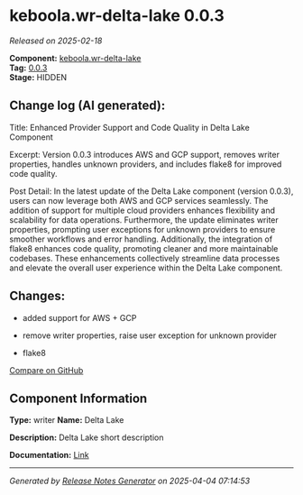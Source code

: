 #  keboola.wr-delta-lake 0.0.3

_Released on 2025-02-18_

**Component:** [keboola.wr-delta-lake](https://github.com/keboola/component-delta-lake)  
**Tag:** [0.0.3](https://github.com/keboola/component-delta-lake/releases/tag/0.0.3)  
**Stage:** HIDDEN


## Change log (AI generated):
Title: Enhanced Provider Support and Code Quality in Delta Lake Component

Excerpt: Version 0.0.3 introduces AWS and GCP support, removes writer properties, handles unknown providers, and includes flake8 for improved code quality.

Post Detail: In the latest update of the Delta Lake component (version 0.0.3), users can now leverage both AWS and GCP services seamlessly. The addition of support for multiple cloud providers enhances flexibility and scalability for data operations. Furthermore, the update eliminates writer properties, prompting user exceptions for unknown providers to ensure smoother workflows and error handling. Additionally, the integration of flake8 enhances code quality, promoting cleaner and more maintainable codebases. These enhancements collectively streamline data processes and elevate the overall user experience within the Delta Lake component.



## Changes:



- added support for AWS + GCP 




- remove writer properties, raise user exception for unknown provider 




- flake8 



[Compare on GitHub](https://github.com/keboola/component-delta-lake/compare/0.0.2...0.0.3)



## Component Information
**Type:** writer
**Name:** Delta Lake

**Description:** Delta Lake short description


**Documentation:** [Link](https://github.com/keboola/component-delta-lake.git/blob/master/README.md)



---
_Generated by [Release Notes Generator](https://github.com/keboola/release-notes-generator)
on 2025-04-04 07:14:53_